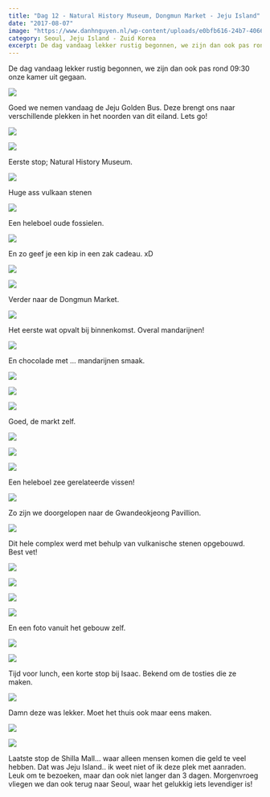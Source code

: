 ```yaml
---
title: "Dag 12 - Natural History Museum, Dongmun Market - Jeju Island"
date: "2017-08-07"
image: "https://www.danhnguyen.nl/wp-content/uploads/e0bfb616-24b7-4066-99bd-9fb0b9010fb5.jpg"
category: Seoul, Jeju Island - Zuid Korea
excerpt: De dag vandaag lekker rustig begonnen, we zijn dan ook pas rond 09:30 onze kamer uit gegaan. Goed we nemen...
---
```


De dag vandaag lekker rustig begonnen, we zijn dan ook pas rond 09:30 onze kamer uit gegaan.

![](https://www.danhnguyen.nl/wp-content/uploads/e0bfb616-24b7-4066-99bd-9fb0b9010fb5-700x394.jpg)

Goed we nemen vandaag de Jeju Golden Bus. Deze brengt ons naar verschillende plekken in het noorden van dit eiland. Lets go!

![](https://www.danhnguyen.nl/wp-content/uploads/8ab0abd8-3f8f-40c8-a401-720f60c828dd-700x394.jpg)


![](https://www.danhnguyen.nl/wp-content/uploads/e2e380b6-f36c-4a04-a125-27e22508fb5e-700x394.jpg)

Eerste stop; Natural History Museum.

![](https://www.danhnguyen.nl/wp-content/uploads/d315a4e2-57d2-465c-8959-77adbad63dad-700x394.jpg)

Huge ass vulkaan stenen

![](https://www.danhnguyen.nl/wp-content/uploads/bc47b8e1-c38d-412d-822a-2feb21008d4f-700x394.jpg)

Een heleboel oude fossielen.

![](https://www.danhnguyen.nl/wp-content/uploads/dcf0eba1-ee2a-4202-b8ff-07fa9c2cb718-700x394.jpg)

En zo geef je een kip in een zak cadeau. xD

![](https://www.danhnguyen.nl/wp-content/uploads/63ab6a30-5b75-41c5-b6d5-1f40fae2a4e1-700x394.jpg)

![](https://www.danhnguyen.nl/wp-content/uploads/aafbfcad-e50f-4131-9f25-14076df189f2-700x394.jpg)

Verder naar de Dongmun Market.

![](https://www.danhnguyen.nl/wp-content/uploads/d92f0714-227c-4320-becf-c0c5e1a5629c-700x394.jpg)

Het eerste wat opvalt bij binnenkomst. Overal mandarijnen!

![](https://www.danhnguyen.nl/wp-content/uploads/796ebc7f-fdd0-4c20-a1f8-e9a736a57cd6-700x394.jpg)

En chocolade met ... mandarijnen smaak.

![](https://www.danhnguyen.nl/wp-content/uploads/c7248f47-9be4-4e99-8f00-cf235b0905f5-700x394.jpg)

![](https://www.danhnguyen.nl/wp-content/uploads/a31ea28a-b9b3-4ca2-aa7a-a21e72e65382-700x394.jpg)

![](https://www.danhnguyen.nl/wp-content/uploads/08c2d9cd-da25-4196-84f9-107781c48510-700x394.jpg)

Goed, de markt zelf.

![](https://www.danhnguyen.nl/wp-content/uploads/ff6af64d-f30c-4d66-ae12-149fa1d70cfa-700x394.jpg)

![](https://www.danhnguyen.nl/wp-content/uploads/f96bc354-0f00-4c13-97e3-0787e0d5e068-700x394.jpg)

![](https://www.danhnguyen.nl/wp-content/uploads/27acdbad-5eba-47c6-a729-bfe300edda7b-700x394.jpg)

Een heleboel zee gerelateerde vissen!

![](https://www.danhnguyen.nl/wp-content/uploads/95d0c7fa-0622-4685-a438-75f8a0ac4f6a-700x394.jpg)

Zo zijn we doorgelopen naar de Gwandeokjeong Pavillion.

![](https://www.danhnguyen.nl/wp-content/uploads/4c339f51-0b54-4121-ad88-05e3fabbe203-700x394.jpg)

Dit hele complex werd met behulp van vulkanische stenen opgebouwd. Best vet!

![](https://www.danhnguyen.nl/wp-content/uploads/80499402-0ea3-445d-9ad9-c7ae1733341b-700x394.jpg)

![](https://www.danhnguyen.nl/wp-content/uploads/7ec7ccee-1cd3-47d6-8a1c-1e37ce68dcba-700x394.jpg)

![](https://www.danhnguyen.nl/wp-content/uploads/19097c1d-ecd8-4eab-b37c-e3cf85f3a9ce-700x394.jpg)

![](https://www.danhnguyen.nl/wp-content/uploads/95f0b7b6-e8c4-4c8a-b963-d49422a9711a-700x394.jpg)

En een foto vanuit het gebouw zelf.

![](https://www.danhnguyen.nl/wp-content/uploads/7c509bc3-664b-420a-8b2a-0bde32a3b5a7-700x394.jpg)

![](https://www.danhnguyen.nl/wp-content/uploads/e7ed8022-1464-4699-be16-3d24f778168e-700x394.jpg)

Tijd voor lunch, een korte stop bij Isaac.
Bekend om de tosties die ze maken.

![](https://www.danhnguyen.nl/wp-content/uploads/ef47c56c-b496-4647-898f-6520b82f0d3e-700x394.jpg)

Damn deze was lekker. Moet het thuis ook maar eens maken.

![](https://www.danhnguyen.nl/wp-content/uploads/3ef6ab77-8d44-4eb9-8375-27cfb0d130eb-700x394.jpg)

![](https://www.danhnguyen.nl/wp-content/uploads/c0880827-78f9-41c7-889e-02b1bb2c13bf-700x394.jpg)

Laatste stop de Shilla Mall... waar alleen mensen komen die geld te veel hebben.
Dat was Jeju Island.. ik weet niet of ik deze plek met aanraden. Leuk om te bezoeken, maar dan ook niet langer dan 3 dagen. Morgenvroeg vliegen we dan ook terug naar Seoul, waar het gelukkig iets levendiger is!
